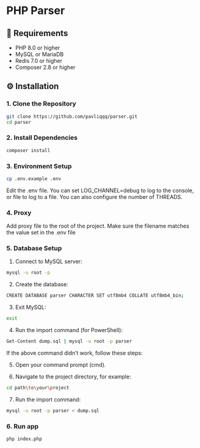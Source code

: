 # PHP Parser

## 🧰 Requirements

- PHP 8.0 or higher
- MySQL or MariaDB
- Redis 7.0 or higher
- Composer 2.8 or higher

## ⚙️ Installation

### 1. Clone the Repository

```bash
git clone https://github.com/pavliqqq/parser.git
cd parser
```

### 2. Install Dependencies

```bash
composer install
```

### 3. Environment Setup

```bash
cp .env.example .env
```
Edit the .env file.
You can set LOG_CHANNEL=debug to log to the console, or file to log to a file.
You can also configure the number of THREADS.

### 4. Proxy
Add proxy file to the root of the project. 
Make sure the filename matches the value set in the .env file

### 5. Database Setup

1) Connect to MySQL server:

```bash
mysql -u root -p
```

2) Create the database:

```bash
CREATE DATABASE parser CHARACTER SET utf8mb4 COLLATE utf8mb4_bin;
```

3) Exit MySQL:

```bash
exit
```

4) Run the import command (for PowerShell):

```bash
Get-Content dump.sql | mysql -u root -p parser
```

If the above command didn’t work, follow these steps:

5) Open your command prompt (cmd).

6) Navigate to the project directory, for example:

```bash
cd path\to\your\project
```

7) Run the import command:

```bash
mysql -u root -p parser < dump.sql
```

### 6. Run app
```bash
php index.php
```